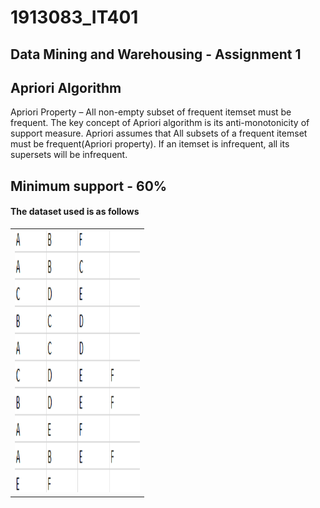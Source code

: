 # 1913083_IT401
## Data Mining and Warehousing - Assignment 1
## Apriori Algorithm
Apriori Property –
All non-empty subset of frequent itemset must be frequent. The key concept of Apriori algorithm is its anti-monotonicity of support measure. Apriori assumes that
All subsets of a frequent itemset must be frequent(Apriori property).
If an itemset is infrequent, all its supersets will be infrequent.

## Minimum support - 60%



#### The dataset used is as follows
<table align="center">
  <tr>
  </tr>
  <tr>
    <td><img src="https://github.com/sakshi15ss/1913083_IT401/blob/main/set.png" alt="dataset" style="width:200px;height:420px;"></td>
  </tr>
 </table>
